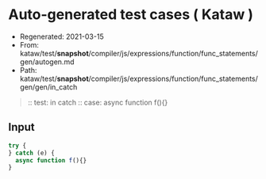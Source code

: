 # Auto-generated test cases ( Kataw )
- Regenerated: 2021-03-15
- From: kataw/test/__snapshot__/compiler/js/expressions/function/func_statements/gen/autogen.md
- Path: kataw/test/__snapshot__/compiler/js/expressions/function/func_statements/gen/gen/in_catch
> :: test: in catch
> :: case: async function f(){}
## Input

`````js
try {
} catch (e) {
  async function f(){}
}
`````

